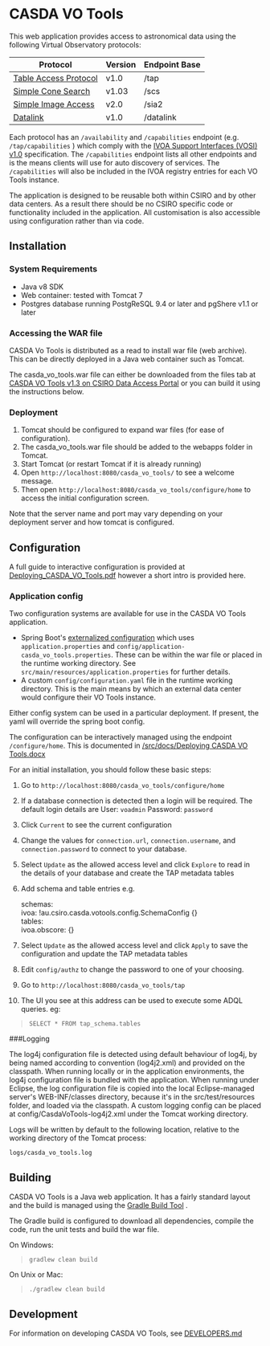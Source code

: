 CASDA VO Tools
==============


This web application provides access to astronomical data using the following Virtual Observatory protocols:

| Protocol |Version |Endpoint Base |
|---------|--------|---------|
| [Table Access Protocol](http://www.ivoa.net/Documents/TAP/) | v1.0 | /tap |
| [Simple Cone Search](http://www.ivoa.net/Documents/latest/ConeSearch.html) | v1.03 | /scs |
| [Simple Image Access](http://www.ivoa.net/documents/SIA/) | v2.0  | /sia2 |
| [Datalink](http://www.ivoa.net/documents/DataLink/index.html) | v1.0 | /datalink |
 
Each protocol has an `/availability` and `/capabilities` endpoint (e.g. `/tap/capabilities` ) which comply 
with the [IVOA Support Interfaces (VOSI) v1.0](http://www.ivoa.net/documents/VOSI/) specification. The `/capabilities` endpoint 
lists all other endpoints and is the means clients will use 
for auto discovery of services. The `/capabilities` will also be included in the IVOA registry entries for each VO Tools instance.

The application is designed to be reusable both within CSIRO and by other data centers. As a result there should be no 
CSIRO specific code or functionality included in the application. All customisation is also accessible using 
configuration rather than via code.  

Installation
------------

### System Requirements

* Java v8 SDK
* Web container: tested with Tomcat 7
* Postgres database running PostgReSQL 9.4 or later and pgShere v1.1 or later

### Accessing the WAR file

CASDA Vo Tools is distributed as a read to install war file (web archive). This can be directly deployed in a Java web container such as Tomcat.

The casda\_vo\_tools.war file can either be downloaded from the files tab at [CASDA VO Tools v1.3 on CSIRO Data Access Portal](http://doi.org/10.4225/08/57985C82D5757)
or you can build it using the instructions below.

### Deployment

1. Tomcat should be configured to expand war files (for ease of configuration).
2. The casda_vo_tools.war file should be added to the webapps folder in Tomcat.
3. Start Tomcat (or restart Tomcat if it is already running)
4. Open `http://localhost:8080/casda_vo_tools/` to see a welcome message. 
5. Then open `http://localhost:8080/casda_vo_tools/configure/home` to access the initial configuration screen.
 
Note that the server name and port may vary depending on your deployment server and how tomcat is configured.
 

Configuration
-------------

A full guide to interactive configuration is provided at 
[Deploying_CASDA_VO_Tools.pdf](https://ws.data.csiro.au/collections/18710/support/1374) however a short intro is provided here.

### Application config
Two configuration systems are available for use in the CASDA VO Tools application.

* Spring Boot's [externalized configuration](http://docs.spring.io/spring-boot/docs/current/reference/html/boot-features-external-config.html) which 
uses `application.properties` and `config/application-casda_vo_tools.properties`. These can be within 
the war file or placed in the runtime working directory. See `src/main/resources/application.properties` for 
further details.  
* A custom `config/configuration.yaml` file in the runtime working directory. This is the main means by which an 
external data center would configure their VO Tools instance.

Either config system can be used in a particular deployment. If present, the yaml will override the spring boot config. 

The configuration can be interactively managed using the endpoint `/configure/home`. This is documented in 
[/src/docs/Deploying CASDA VO Tools.docx](https://github.com/csiro-rds/casda_vo_tools/raw/master/src/docs/Deploying%20CASDA%20VO%20Tools.docx)

For an initial installation, you should follow these basic steps:

1. Go to `http://localhost:8080/casda_vo_tools/configure/home`
2. If a database connection is detected then a login will be required. The default login details are User: `voadmin` Password: `password` 
3. Click `Current` to see the current configuration
4. Change the values for `connection.url`, `connection.username`, and `connection.password` to connect to your database.
5. Select `Update` as the allowed access level and click `Explore` to read in the details of your database and create the TAP metadata tables 
6. Add schema and table entries e.g.

    schemas:  
       ivoa: !au.csiro.casda.votools.config.SchemaConfig {}  
    tables:  
       ivoa.obscore: {}  
  
7. Select `Update` as the allowed access level and click `Apply` to save the configuration and update the TAP metadata tables 
8. Edit `config/authz` to change the password to one of your choosing.
9. Go to `http://localhost:8080/casda_vo_tools/tap`
10. The UI you see at this address can be used to execute some ADQL queries.  eg:

> `SELECT * FROM tap_schema.tables`

###Logging

The log4j configuration file is detected using default behaviour of log4j, by being named according to convention (log4j2.xml) and provided on the classpath. When running locally or in the application environments, the log4j configuration file is bundled with the application. When running under Eclipse, the log configuration file is copied into the local Eclipse-managed server's WEB-INF/classes directory, because it's in the src/test/resources folder, and loaded via the classpath. A custom logging config can be placed at config/CasdaVoTools-log4j2.xml under the Tomcat working directory. 

Logs will be written by default to the following location, relative to the working directory of the Tomcat process:

    logs/casda_vo_tools.log

Building
--------

CASDA VO Tools is a Java web application. It has a fairly standard layout and the build is managed using the [Gradle Build Tool](http://gradle.org/getting-started-gradle-java) .

The Gradle build is configured to download all dependencies, compile the code, run the unit tests and build the war file. 

On Windows:

> `gradlew clean build`

On Unix or Mac:

> `./gradlew clean build`

 


Development
-----------

For information on developing CASDA VO Tools, see [DEVELOPERS.md](./DEVELOPERS.md)

